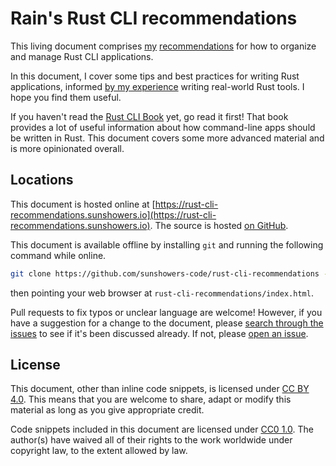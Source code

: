 # Rain's Rust CLI recommendations

This living document comprises [my](https://github.com/sunshowers) [recommendations](https://rust-cli-recommendations.sunshowers.io)
for how to organize and manage Rust CLI applications.

In this document, I cover some tips and best practices for writing Rust applications, informed
[by my experience](https://rust-cli-recommendations.sunshowers.io/why-trust.html) writing real-world Rust tools. I hope you find them useful.

If you haven't read the [Rust CLI Book](https://rust-cli.github.io/book/index.html) yet, go read it first! That book provides a lot of useful information about how command-line apps should be written in Rust. This document covers some more advanced material and is more opinionated overall.

## Locations

This document is hosted online at [https://rust-cli-recommendations.sunshowers.io](https://rust-cli-recommendations.sunshowers.io). The source is hosted [on GitHub](https://github.com/sunshowers-code/rust-cli-recommendations).

This document is available offline by installing `git` and running the following command while online.

```sh
git clone https://github.com/sunshowers-code/rust-cli-recommendations --branch gh-pages
```

then pointing your web browser at `rust-cli-recommendations/index.html`.


Pull requests to fix typos or unclear language are welcome! However, if you have a suggestion for a change to the document, please [search through the issues] to see if it's been discussed already. If not, please [open an issue].

[search through the issues]: https://github.com/sunshowers-code/rust-cli-recommendations/issues?q=is%3Aissue+sort%3Aupdated-desc
[open an issue]: https://github.com/sunshowers-code/rust-cli-recommendations/issues/new

## License

This document, other than inline code snippets, is licensed under [CC BY 4.0]. This means that you are welcome to share, adapt or modify this material as long as you give appropriate credit.

Code snippets included in this document are licensed under [CC0 1.0]. The author(s) have waived all of their rights to the work worldwide under copyright law, to the extent allowed by law.

[CC BY 4.0]: https://creativecommons.org/licenses/by/4.0/
[CC0 1.0]: https://creativecommons.org/publicdomain/zero/1.0/
